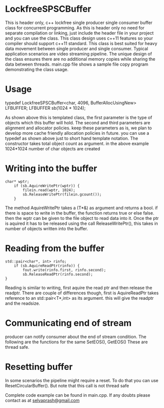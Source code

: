 # LockfreeSPSCBuffer
This is header only, c++ lockfree single producer single consumer buffer class for concurrent programming.
As this is header only no need for separate compilation or linking, just include the header file in your project and you can use the class.
This class design uses c++11 features so your compiler should support c++11 standard. This class is best suited for heavy data movement between 
single producer and single consumer. Typical application scenarios are video streaming pipeline. The unique design of the 
class ensures there are no additional memory copies while sharing the data between threads. 
main.cpp file shows a sample file copy program demonstrating the class usage.

# Usage
typedef LockfreeSPSCBuffer<char, 4096, BufferAllocUsingNew> LFBUFFER;
LFBUFFER sb(1024 * 1024);

As shown above this is templated class, the first parameter is the type of objects which this buffer will hold. The second and third parameters are alignment and allocator policies. keep these parameters as is, we plan to develop more cache friendly allocation policies in future. you can use a typedef as shown above just to short hand template notation.
The constructor takes total object count as argument. in the above example 1024*1024 number of char objects are created

# Writing into the buffer
    char* wptr;
		if (sb.AquireWritePtr(wptr)) {
			filein.read(wptr, 1024);
			sb.ReleaseWritePtr(filein.gcount());
		}
The method AquireWritePtr takes a (T*&) as argument and returns a bool. if there is space to write in the buffer, the function returns true or else false. then the wptr can be given to the file object to read data into it. Once the ptr is aquired it has to be released using the call ReleaseWritePtr(), this takes in number of objects written into the buffer.

# Reading from the buffer
  	std::pair<char*, int> rinfo;
		if (sb.AquireReadPtr(rinfo)) {
			fout.write(rinfo.first, rinfo.second);
			sb.ReleaseReadPtr(rinfo.second);
    }
  Reading is similar to writing, first aquire the read ptr and then release the readptr. There are couple of differences though, first is AquireReadPtr takes reference to an std::pair<T*,int> as its argument. this will give the readptr and the readsize. 
  
# Communicating end of stream
  producer can notify consumer about the end of stream condition. The following are the functions for the same
   SetEOS(), GetEOS()
   These are thread safe.
  
# Resetting buffer
   In some scenarios the pipeline might require a reset. To do that you can use
   ResetCircularBuffer(). But note that this call is not thread safe
  
  Complete code example can be found in main.cpp. If any doubts please contact as at selvaprash@gmail.com 


